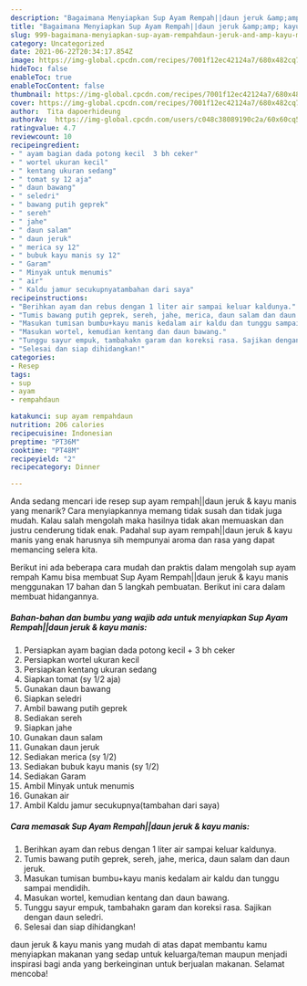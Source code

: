 ```yaml
---
description: "Bagaimana Menyiapkan Sup Ayam Rempah||daun jeruk &amp;amp; kayu manis, Enak"
title: "Bagaimana Menyiapkan Sup Ayam Rempah||daun jeruk &amp;amp; kayu manis, Enak"
slug: 999-bagaimana-menyiapkan-sup-ayam-rempahdaun-jeruk-and-amp-kayu-manis-enak
category: Uncategorized
date: 2021-06-22T20:34:17.854Z
image: https://img-global.cpcdn.com/recipes/7001f12ec42124a7/680x482cq70/sup-ayam-rempahdaun-jeruk-kayu-manis-foto-resep-utama.jpg
hideToc: false
enableToc: true
enableTocContent: false
thumbnail: https://img-global.cpcdn.com/recipes/7001f12ec42124a7/680x482cq70/sup-ayam-rempahdaun-jeruk-kayu-manis-foto-resep-utama.jpg
cover: https://img-global.cpcdn.com/recipes/7001f12ec42124a7/680x482cq70/sup-ayam-rempahdaun-jeruk-kayu-manis-foto-resep-utama.jpg
author:  Tita dapoerhideung
authorAv:  https://img-global.cpcdn.com/users/c048c38089190c2a/60x60cq50/avatar.jpg
ratingvalue: 4.7
reviewcount: 10
recipeingredient:
- " ayam bagian dada potong kecil  3 bh ceker"
- " wortel ukuran kecil"
- " kentang ukuran sedang"
- " tomat sy 12 aja"
- " daun bawang"
- " seledri"
- " bawang putih geprek"
- " sereh"
- " jahe"
- " daun salam"
- " daun jeruk"
- " merica sy 12"
- " bubuk kayu manis sy 12"
- " Garam"
- " Minyak untuk menumis"
- " air"
- " Kaldu jamur secukupnyatambahan dari saya"
recipeinstructions:
- "Berihkan ayam dan rebus dengan 1 liter air sampai keluar kaldunya."
- "Tumis bawang putih geprek, sereh, jahe, merica, daun salam dan daun jeruk."
- "Masukan tumisan bumbu+kayu manis kedalam air kaldu dan tunggu sampai mendidih."
- "Masukan wortel, kemudian kentang dan daun bawang."
- "Tunggu sayur empuk, tambahakn garam dan koreksi rasa. Sajikan dengan daun seledri."
- "Selesai dan siap dihidangkan!"
categories:
- Resep
tags:
- sup
- ayam
- rempahdaun

katakunci: sup ayam rempahdaun 
nutrition: 206 calories
recipecuisine: Indonesian
preptime: "PT36M"
cooktime: "PT48M"
recipeyield: "2"
recipecategory: Dinner

---
```



Anda sedang mencari ide resep sup ayam rempah||daun jeruk &amp; kayu manis yang menarik? Cara menyiapkannya memang tidak susah dan tidak juga mudah. Kalau salah mengolah maka hasilnya tidak akan memuaskan dan justru cenderung tidak enak. Padahal sup ayam rempah||daun jeruk &amp; kayu manis yang enak harusnya sih mempunyai aroma dan rasa yang dapat memancing selera kita.



Berikut ini ada beberapa cara mudah dan praktis dalam mengolah sup ayam rempah Kamu bisa membuat Sup Ayam Rempah||daun jeruk &amp; kayu manis menggunakan 17 bahan dan 5 langkah pembuatan. Berikut ini cara dalam membuat hidangannya.

<!--inarticleads1-->

##### Bahan-bahan dan bumbu yang wajib ada untuk menyiapkan Sup Ayam Rempah||daun jeruk &amp; kayu manis:

1. Persiapkan  ayam bagian dada potong kecil + 3 bh ceker
1. Persiapkan  wortel ukuran kecil
1. Persiapkan  kentang ukuran sedang
1. Siapkan  tomat (sy 1/2 aja)
1. Gunakan  daun bawang
1. Siapkan  seledri
1. Ambil  bawang putih geprek
1. Sediakan  sereh
1. Siapkan  jahe
1. Gunakan  daun salam
1. Gunakan  daun jeruk
1. Sediakan  merica (sy 1/2)
1. Sediakan  bubuk kayu manis (sy 1/2)
1. Sediakan  Garam
1. Ambil  Minyak untuk menumis
1. Gunakan  air
1. Ambil  Kaldu jamur secukupnya(tambahan dari saya)




<!--inarticleads2-->

##### Cara memasak Sup Ayam Rempah||daun jeruk &amp; kayu manis:

1. Berihkan ayam dan rebus dengan 1 liter air sampai keluar kaldunya.
1. Tumis bawang putih geprek, sereh, jahe, merica, daun salam dan daun jeruk.
1. Masukan tumisan bumbu+kayu manis kedalam air kaldu dan tunggu sampai mendidih.
1. Masukan wortel, kemudian kentang dan daun bawang.
1. Tunggu sayur empuk, tambahakn garam dan koreksi rasa. Sajikan dengan daun seledri.
1. Selesai dan siap dihidangkan!



daun jeruk &amp; kayu manis yang mudah di atas dapat membantu kamu menyiapkan makanan yang sedap untuk keluarga/teman maupun menjadi inspirasi bagi anda yang berkeinginan untuk berjualan makanan. Selamat mencoba!
